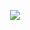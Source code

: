 <p align="center">
  <img src ="https://raw.githubusercontent.com/anatol-karlinski/Animator-ASCII/master/demo.gif" />
</p>
